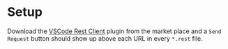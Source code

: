 # Setup

Download the [VSCode Rest Client](https://marketplace.visualstudio.com/items?itemName=humao.rest-client) plugin from the market place and a `Send Request` button should show up above each URL in every `*.rest` file.
